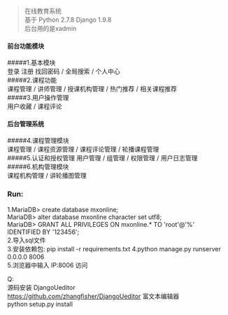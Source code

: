 > 在线教育系统  
基于 Python 2.7.8 Django 1.9.8  
后台用的是xadmin  


#### 前台功能模块
#####1.基本模块  
登录 注册 找回密码 / 全局搜索 / 个人中心  
#####2.课程功能    
课程管理 / 讲师管理 / 授课机构管理 / 热门推荐 / 相关课程推荐  
#####3.用户操作管理  
用户收藏 / 课程评论

#### 后台管理系统
#####4.课程管理模块  
课程管理 / 课程资源管理 / 课程评论管理 / 轮播课程管理  
#####5.认证和授权管理
用户管理 / 组管理 / 权限管理 / 用户日志管理  
#####6.机构管理模块  
课程机构管理 / 讲轮播图管理


### Run:  
1.MariaDB> create database mxonline;    
  MariaDB> alter database mxonline character set utf8;    
  MariaDB> GRANT ALL PRIVILEGES ON mxonline.* TO 'root'@'%' IDENTIFIED BY '123456';    
2.导入sql文件  
3.安装依赖包:
    pip install -r requirements.txt 
4.python manage.py runserver 0.0.0.0 8006  
5.浏览器中输入 IP:8006 访问  


Q:  
源码安装 DjangoUeditor  
https://github.com/zhangfisher/DjangoUeditor 富文本编辑器   
python setup.py install  

